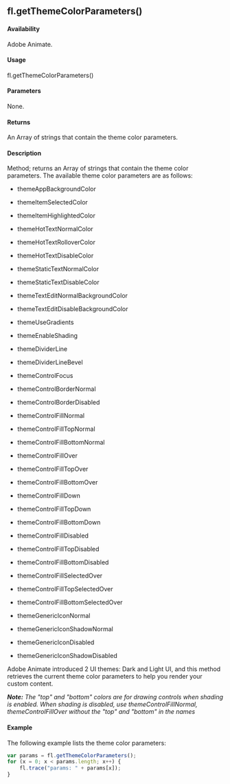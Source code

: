 ## fl.getThemeColorParameters()

#### Availability

Adobe Animate.

#### Usage

fl.getThemeColorParameters()

#### Parameters

None.

#### Returns

An Array of strings that contain the theme color parameters.

#### Description

Method; returns an Array of strings that contain the theme color parameters. The available theme color parameters are as follows:

-   themeAppBackgroundColor

-   themeItemSelectedColor

-   themeItemHighlightedColor

-   themeHotTextNormalColor

-   themeHotTextRolloverColor

-   themeHotTextDisableColor

-   themeStaticTextNormalColor

-   themeStaticTextDisableColor

-   themeTextEditNormalBackgroundColor

-   themeTextEditDisableBackgroundColor

-   themeUseGradients

-   themeEnableShading

-   themeDividerLine

-   themeDividerLineBevel

-   themeControlFocus

-   themeControlBorderNormal

-   themeControlBorderDisabled

-   themeControlFillNormal

-   themeControlFillTopNormal

-   themeControlFillBottomNormal

-   themeControlFillOver

-   themeControlFillTopOver

-   themeControlFillBottomOver

-   themeControlFillDown

-   themeControlFillTopDown

-   themeControlFillBottomDown

-   themeControlFillDisabled

-   themeControlFillTopDisabled

-   themeControlFillBottomDisabled

-   themeControlFillSelectedOver

-   themeControlFillTopSelectedOver

-   themeControlFillBottomSelectedOver

-   themeGenericIconNormal

-   themeGenericIconShadowNormal

-   themeGenericIconDisabled

-   themeGenericIconShadowDisabled

Adobe Animate introduced 2 UI themes: Dark and Light UI, and this method retrieves the current theme color parameters to help you render your custom content.

***Note:** The "top" and "bottom" colors are for drawing controls when shading is enabled. When shading is disabled, use*
*themeControlFillNormal, themeControlFillOver without the "top" and "bottom" in the names*

#### Example

The following example lists the theme color parameters:
```javascript
var params = fl.getThemeColorParameters();
for (x = 0; x < params.length; x++) {
    fl.trace("params: " + params[x]);
}
```
